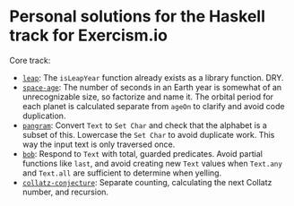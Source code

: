 # Personal solutions for the Haskell track for Exercism.io

Core track:

 - [`leap`](exercises/leap/src/LeapYear.hs): The `isLeapYear` function already
   exists as a library function. DRY.
 - [`space-age`](exercises/space-age/src/SpaceAge.hs): The number of seconds in
   an Earth year is somewhat of an unrecognizable size, so factorize and name
   it. The orbital period for each planet is calculated separate from `ageOn`
   to clarify and avoid code duplication.
 - [`pangram`](exercises/pangram/src/Pangram.hs): Convert `Text` to `Set Char`
   and check that the alphabet is a subset of this. Lowercase the `Set Char` to
   avoid duplicate work. This way the input text is only traversed once.
 - [`bob`](exercises/pangram/src/Bob.hs): Respond to `Text` with total, guarded
   predicates. Avoid partial functions like `last`, and avoid creating new
   `Text` values when `Text.any` and `Text.all` are sufficient to determine
   when yelling.
 - [`collatz-conjecture`](exercises/collatz-conjecture/src/CollatzConjecture.hs):
   Separate counting, calculating the next Collatz number, and recursion.
